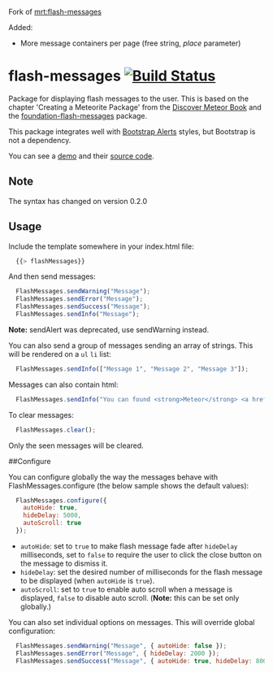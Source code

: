 Fork of [mrt:flash-messages](https://atmospherejs.com/mrt/flash-messages)

Added:
- More message containers per page (free string, *place* parameter)





flash-messages [![Build Status](https://travis-ci.org/camilosw/flash-messages.svg)](https://travis-ci.org/camilosw/flash-messages)
==============


Package for displaying flash messages to the user. This is based on the chapter 'Creating a Meteorite Package' from the [Discover Meteor Book](http://www.discovermeteor.com/) and the [foundation-flash-messages](https://github.com/datariot/foundation-flash-messages) package.

This package integrates well with [Bootstrap Alerts](http://getbootstrap.com/components/#alerts) styles, but Bootstrap is not a dependency.

You can see a [demo](http://flash-messages-demo.meteor.com/) and their [source code](https://github.com/camilosw/flash-messages-demo).

## Note

The syntax has changed on version 0.2.0

## Usage

Include the template somewhere in your index.html file:
```javascript
  {{> flashMessages}}
```
And then send messages:
```javascript
  FlashMessages.sendWarning("Message");
  FlashMessages.sendError("Message");
  FlashMessages.sendSuccess("Message");
  FlashMessages.sendInfo("Message");
```

**Note:** sendAlert was deprecated, use sendWarning instead.

You can also send a group of messages sending an array of strings. This will be rendered on a `ul` `li` list:
```javascript
  FlashMessages.sendInfo(["Message 1", "Message 2", "Message 3"]);
```

Messages can also contain html:
```javascript
  FlashMessages.sendInfo("You can found <strong>Meteor</strong> <a href='http://meteor.com'>here</a>");
```

To clear messages:
```javascript
  FlashMessages.clear();
```

Only the seen messages will be cleared.

##Configure

You can configure globally the way the messages behave with FlashMessages.configure (the below sample shows the default values):
```javascript
  FlashMessages.configure({
    autoHide: true,
    hideDelay: 5000,
    autoScroll: true
  });
```

- `autoHide`: set to `true` to make flash message fade after `hideDelay` milliseconds, set to `false` to require the user to click the close button on the message to dismiss it.
- `hideDelay`: set the desired number of milliseconds for the flash message to be displayed (when `autoHide` is `true`).
- `autoScroll`: set to `true` to enable auto scroll when a message is displayed, `false` to disable auto scroll. (**Note:** this can be set only globally.)

You can also set individual options on messages. This will override global configuration:
```javascript
  FlashMessages.sendWarning("Message", { autoHide: false });
  FlashMessages.sendError("Message", { hideDelay: 2000 });
  FlashMessages.sendSuccess("Message", { autoHide: true, hideDelay: 8000 });
```
